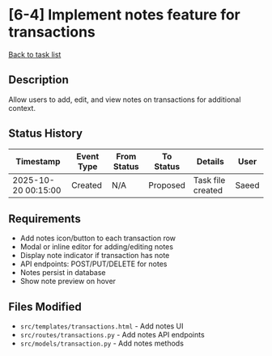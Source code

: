 # [6-4] Implement notes feature for transactions

[Back to task list](./tasks.md)

## Description
Allow users to add, edit, and view notes on transactions for additional context.

## Status History
| Timestamp | Event Type | From Status | To Status | Details | User |
|-----------|------------|-------------|-----------|---------|------|
| 2025-10-20 00:15:00 | Created | N/A | Proposed | Task file created | Saeed |

## Requirements
- Add notes icon/button to each transaction row
- Modal or inline editor for adding/editing notes
- Display note indicator if transaction has note
- API endpoints: POST/PUT/DELETE for notes
- Notes persist in database
- Show note preview on hover

## Files Modified
- `src/templates/transactions.html` - Add notes UI
- `src/routes/transactions.py` - Add notes API endpoints
- `src/models/transaction.py` - Add notes methods

